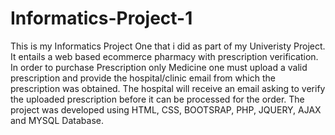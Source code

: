 # Informatics-Project-1
This is my Informatics Project One that i did as part of my Univeristy Project.
It entails a web based ecommerce pharmacy with prescription verification.
In order to purchase Prescription only Medicine one must upload a valid prescription and provide the hospital/clinic email from which the prescription was obtained.
The hospital will receive an email asking to verify the uploaded prescription before it can be processed for the order.
The project was developed using HTML, CSS, BOOTSRAP, PHP, JQUERY, AJAX and MYSQL Database.
